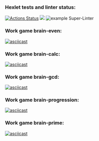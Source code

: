 ### Hexlet tests and linter status:
[![Actions Status](https://github.com/AlexSinitsin/frontend-project-lvl1/workflows/hexlet-check/badge.svg)](https://github.com/AlexSinitsin/frontend-project-lvl1/actions)
<a href="https://codeclimate.com/github/codeclimate/codeclimate/test_coverage"><img src="https://api.codeclimate.com/v1/badges/a99a88d28ad37a79dbf6/test_coverage" /></a>
![example Super-Linter](https://github.com/AlexSinitsin/frontend-project-lvl1/actions/workflows/superlinter.yml/badge.svg)
### Work game brain-even:
[![asciicast](https://asciinema.org/a/TcQrTCmRnP6TW0TDfAXu1TZ9l.png)](https://asciinema.org/a/TcQrTCmRnP6TW0TDfAXu1TZ9l)
### Work game brain-calc:
[![asciicast](https://asciinema.org/a/NthU0RUzbqM7kPiPda1YWKsU1.png)](https://asciinema.org/a/NthU0RUzbqM7kPiPda1YWKsU1)
### Work game brain-gcd:
[![asciicast](https://asciinema.org/a/A8yDYBILqpi5cobTJgtQjF4d8.png)](https://asciinema.org/a/A8yDYBILqpi5cobTJgtQjF4d8)
### Work game brain-progression:
[![asciicast](https://asciinema.org/a/4ObylIaKegkpWBVJtFhXTUA3p.png)](https://asciinema.org/a/4ObylIaKegkpWBVJtFhXTUA3p)
### Work game brain-prime:
[![asciicast](https://asciinema.org/a/cJac5c8FYBAKt04g6xxZLq3WG.png)](https://asciinema.org/a/cJac5c8FYBAKt04g6xxZLq3WG)
